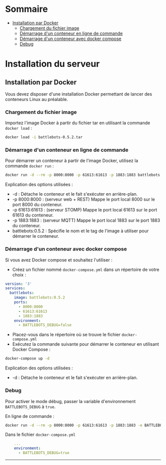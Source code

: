 <link rel="stylesheet" type="text/css" href="../css/doc-iframe.css">
<base target="_blank">

<!-- Side navigation -->
<div class="sidebar">
  <h1>Sommaire</h1>
  <ul>
    <li><a target="_self" href="#installation-par-docker">Installation par Docker</a>
      <ul>
        <li><a target="_self" href="#chargement-du-fichier-image">Chargement du fichier image</a></li>
        <li><a target="_self" href="#d%C3%A9marrage-dun-conteneur-en-ligne-de-commande">Démarrage d'un conteneur en ligne de commande</a></li>
        <li><a target="_self" href="#d%C3%A9marrage-dun-conteneur-avec-docker-compose">Démarrage d'un conteneur avec docker compose</a></li>
        <li><a target="_self" href="#debug">Debug</a></li>
      </ul>
    </li>
  </ul>
</div>

<!-- Page content -->
<div class="main">

# Installation du serveur

## Installation par Docker

Vous devez disposer d'une installation Docker permettant de lancer des conteneurs Linux au préalable.

### Chargement du fichier image

Importez l'image Docker à partir du fichier tar en utilisant la commande `docker load` :

```sh
docker load -i battlebots-0.5.2.tar
```

### Démarrage d'un conteneur en ligne de commande

Pour démarrer un conteneur à partir de l'image Docker, utilisez la commande `docker run` :

```sh
docker run -d --rm -p 8000:8000 -p 61613:61613 -p 1883:1883 battlebots:0.5.2
```

Explication des options utilisées :
- -d : Détache le conteneur et le fait s'exécuter en arrière-plan.
- -p 8000:8000 : (serveur web + REST) Mappe le port local 8000 sur le port 8000 du conteneur.
- -p 61613:61613 : (serveur STOMP) Mappe le port local 61613 sur le port 61613 du conteneur.
- -p 1883:1883 : (serveur MQTT) Mappe le port local 1883 sur le port 1883 du conteneur.
- battlebots:0.5.2 : Spécifie le nom et le tag de l'image à utiliser pour démarrer le conteneur.


### Démarrage d'un conteneur avec docker compose

Si vous avez Docker compose et souhaitez l'utiliser :

- Créez un fichier nommé `docker-compose.yml` dans un répertoire de votre choix :

```yml
version: '3'
services:
  battlebots:
    image: battlebots:0.5.2
    ports:
      - 8000:8000
      - 61613:61613
      - 1883:1883
    environment:
      - BATTLEBOTS_DEBUG=false
```

- Placez-vous dans le répertoire où se trouve le fichier `docker-compose.yml`
- Exécutez la commande suivante pour démarrer le conteneur en utilisant Docker Compose :

```sh
docker-compose up -d
```

Explication des options utilisées :
- -d : Détache le conteneur et le fait s'exécuter en arrière-plan.


### Debug

Pour activer le mode débug, passer la variable d'environnement `BATTLEBOTS_DEBUG` à `true`.

En ligne de commande :

```sh
docker run -d --rm -p 8000:8000 -p 61613:61613 -p 1883:1883 -e BATTLEBOTS_DEBUG=true battlebots:0.5.2
```

Dans le fichier `docker-compose.yml`
```yml
    ...
    environment:
      - BATTLEBOTS_DEBUG=true
```

---

</div>
